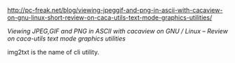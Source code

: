 <http://pc-freak.net/blog/viewing-jpeggif-and-png-in-ascii-with-cacaview-on-gnu-linux-short-review-on-caca-utils-text-mode-graphics-utilities/>

*Viewing JPEG,GIF and PNG in ASCII with cacaview on GNU / Linux – Review on caca-utils text mode graphics utilities*

img2txt is the name of cli utility.